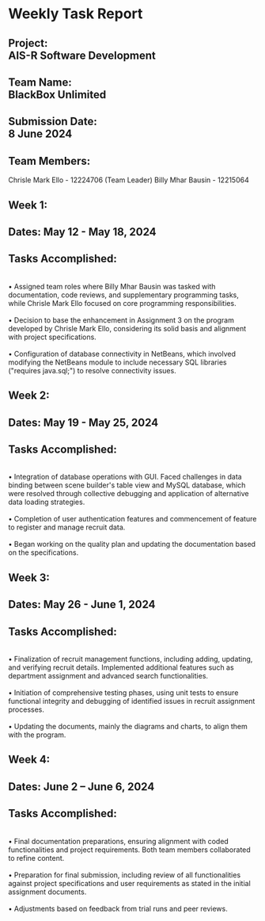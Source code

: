 # Weekly Task Report

## Project: <br>AIS-R Software Development</br>
## Team Name: <br>BlackBox Unlimited</br>
## Submission Date: <br>8 June 2024</br>
## Team Members:
Chrisle Mark Ello - 12224706 (Team Leader)
Billy Mhar Bausin - 12215064

## Week 1:
## Dates: May 12 - May 18, 2024
## Tasks Accomplished:
<br>•	Assigned team roles where Billy Mhar Bausin was tasked with documentation, code reviews, and supplementary programming tasks, while Chrisle Mark Ello focused on core programming responsibilities.</br>
<br>•	Decision to base the enhancement in Assignment 3 on the program developed by Chrisle Mark Ello, considering its solid basis and alignment with project specifications.</br>
<br>•	Configuration of database connectivity in NetBeans, which involved modifying the NetBeans module to include necessary SQL libraries ("requires java.sql;") to resolve connectivity issues.</br>

## Week 2:
## Dates: May 19 - May 25, 2024
## Tasks Accomplished:
<br>•	Integration of database operations with GUI. Faced challenges in data binding between scene builder's table view and MySQL database, which were resolved through collective debugging and application of alternative data loading strategies.</br>
<br>•	Completion of user authentication features and commencement of feature to register and manage recruit data.</br>
<br>•	Began working on the quality plan and updating the documentation based on the specifications.</br>

## Week 3:
## Dates: May 26 - June 1, 2024
## Tasks Accomplished:
<br>•	Finalization of recruit management functions, including adding, updating, and verifying recruit details. Implemented additional features such as department assignment and advanced search functionalities.</br>
<br>•	Initiation of comprehensive testing phases, using unit tests to ensure functional integrity and debugging of identified issues in recruit assignment processes.</br>
<br>•	Updating the documents, mainly the diagrams and charts, to align them with the program. </br>

## Week 4:
## Dates: June 2 – June 6, 2024
## Tasks Accomplished:
<br>•	Final documentation preparations, ensuring alignment with coded functionalities and project requirements. Both team members collaborated to refine content.</br>
<br>•	Preparation for final submission, including review of all functionalities against project specifications and user requirements as stated in the initial assignment documents.</br>
<br>•	Adjustments based on feedback from trial runs and peer reviews.</br>
 
